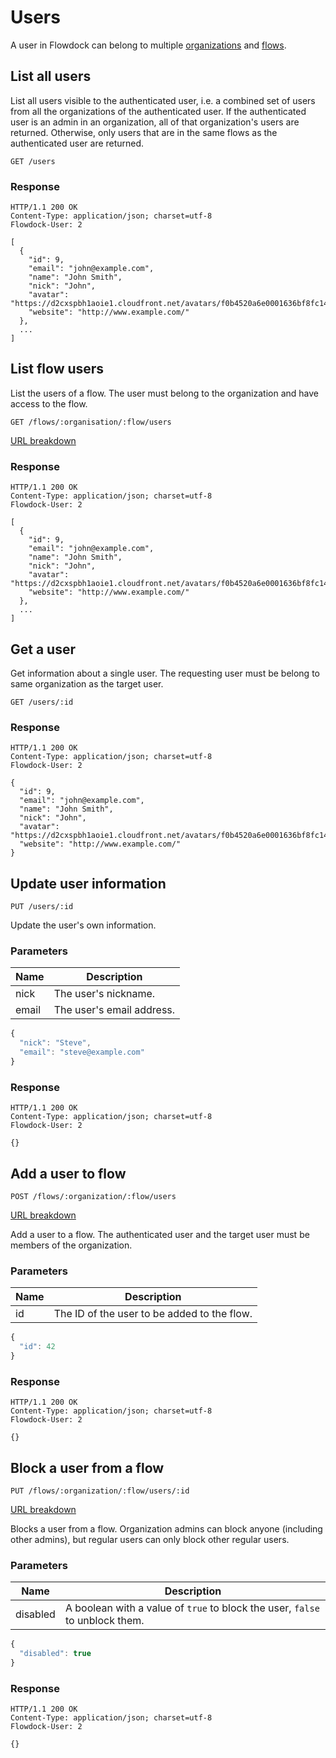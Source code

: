 # Users

A user in Flowdock can belong to multiple [organizations](Organizations) and [flows](Flows).

## List all users

List all users visible to the authenticated user, i.e. a combined set of users from all the organizations of the authenticated user. If the authenticated user is an admin in an organization, all of that organization's users are returned. Otherwise, only users that are in the same flows as the authenticated user are returned.

```
GET /users
```

### Response
```
HTTP/1.1 200 OK
Content-Type: application/json; charset=utf-8
Flowdock-User: 2
```
```
[
  {
    "id": 9,
    "email": "john@example.com",
    "name": "John Smith",
    "nick": "John",
    "avatar": "https://d2cxspbh1aoie1.cloudfront.net/avatars/f0b4520a6e0001636bf8fc1431af151c/",
    "website": "http://www.example.com/"
  },
  ...
]
```

## List flow users

List the users of a flow. The user must belong to the organization and have access to the flow.

```
GET /flows/:organisation/:flow/users
```
[URL breakdown](rest#/url-breakdown)

### Response
```
HTTP/1.1 200 OK
Content-Type: application/json; charset=utf-8
Flowdock-User: 2
```
```
[
  {
    "id": 9,
    "email": "john@example.com",
    "name": "John Smith",
    "nick": "John",
    "avatar": "https://d2cxspbh1aoie1.cloudfront.net/avatars/f0b4520a6e0001636bf8fc1431af151c/",
    "website": "http://www.example.com/"
  },
  ...
]
```

## Get a user

Get information about a single user. The requesting user must be belong to same organization as the target user.

```
GET /users/:id
```

### Response
```
HTTP/1.1 200 OK
Content-Type: application/json; charset=utf-8
Flowdock-User: 2
```
```
{
  "id": 9,
  "email": "john@example.com",
  "name": "John Smith",
  "nick": "John",
  "avatar": "https://d2cxspbh1aoie1.cloudfront.net/avatars/f0b4520a6e0001636bf8fc1431af151c/",
  "website": "http://www.example.com/"
}
```

## Update user information
```
PUT /users/:id
```
Update the user's own information.

### Parameters

| Name          | Description  |
| ------------- | ------------ |
| nick | The user's nickname. |
| email | The user's email address. |

```javascript
{
  "nick": "Steve",
  "email": "steve@example.com"
}
```

### Response
```
HTTP/1.1 200 OK
Content-Type: application/json; charset=utf-8
Flowdock-User: 2
```
```
{}
```

## Add a user to flow
```
POST /flows/:organization/:flow/users
```
[URL breakdown](rest#/url-breakdown)

Add a user to a flow. The authenticated user and the target user must be members of the organization.

### Parameters
| Name          | Description  |
| ------------- | ------------ |
| id | The ID of the user to be added to the flow. |

```javascript
{
  "id": 42
}
```

### Response
```
HTTP/1.1 200 OK
Content-Type: application/json; charset=utf-8
Flowdock-User: 2
```
```
{}
```


## Block a user from a flow
```
PUT /flows/:organization/:flow/users/:id
```
[URL breakdown](rest#/url-breakdown)

Blocks a user from a flow. Organization admins can block anyone (including other admins), but regular users can only block other regular users.

### Parameters

| Name          | Description  |
| ------------- | ------------ |
| disabled | A boolean with a value of `true` to block the user, `false` to unblock them. |

```javascript
{
  "disabled": true
}
```

### Response
```
HTTP/1.1 200 OK
Content-Type: application/json; charset=utf-8
Flowdock-User: 2
```
```
{}
```
